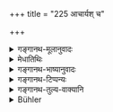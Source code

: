 +++
title = "225 आचार्यश् च"

+++

<details><summary>गङ्गानथ-मूलानुवादः</summary>

The preceptor, the father, the mother and the elder brother should not be treated with disrespect, especially by a Brāhmaṇa,—even though he be distressed—(225)
</details>

<details><summary>मेधातिथिः</summary>

अन्यो ऽपि न कश्चिद् अवमन्तव्यः, एते पुनर् विशेषतः । प्रायश्चित्ताधिक्यम् अत्रेत्य् अर्थः । **आर्त्तेन** तैः पीडितेनाप्य् । **अवमानम्** अवज्ञा, प्राप्तायाः पूजाया अकरणं न्यक्कारश् चानादराख्यः । ब्राह्मणग्रहणं पूरणार्थम् ॥ २.२२५ ॥
</details>

<details><summary>गङ्गानथ-भाष्यानुवादः</summary>

In fact no one should bo treated with disrespect; specially these. That is to say, the disrespect of these entails a heavier expiation.

‘*Distressed*’—injured by them.

‘Treating with disrespect’ consists in disregard; the omitting of honour due; as also insulting, which is called ‘want of respect.’

The term ‘*Brāhmaṇa*’ has been added only for filling up the metre.—(225)
</details>

<details><summary>गङ्गानथ-टिप्पन्यः</summary>

There is a confusion in the position of the two verses 225 and 226.
Burnell places 226—‘*Ācāryo brahmaṇo mūrtiḥ* &c.’—before 225—‘*Ācāryaśca
pitā chaiva &c*.’

This verse is quoted in *Smṛticandrikā* (Saṃskāra, p. 94).
</details>

<details><summary>गङ्गानथ-तुल्य-वाक्यानि</summary>

**(verses 225-228)  
**

*Gautama* (21.15).—‘There should be no remissness in one’s behaviour
towards his father and mother.’

*Āpastamba Dharmasūtra* (1.14.6).—‘Towards the father and the mother,
one’s service shall be as towards the Ācārya.’

*Viṣṇu* (31.1).—‘For man there are three *super-elders*;—the Father, the
Mother and the Ācārya;—one should ever attend upon these;—one should do
what is agreeable and beneficial to these.’
</details>

<details><summary>Bühler</summary>

225	The teacher, the father, the mother, and an elder brother must not be treated with disrespect, especially by a Brahmana, though one be grievously offended (by them).
</details>
